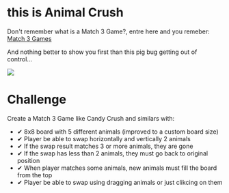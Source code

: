 # this is Animal Crush

Don't remember what is a Match 3 Game?, entre here and you remeber: [Match 3 Games](https://www.match3games.com)

And nothing better to show you first than this pig bug getting out of control...

[![](https://github.com/lipemon1/match3game/blob/master/Bugs/bug.gif)](https://nodesource.com/products/nsolid)

# Challenge

Create a Match 3 Game like Candy Crush and similars with:

  - ✔ 8x8 board with 5 different animals (improved to a custom board size) 
  - ✔ Player be able to swap horizontally and vertically 2 animals
  - ✔ If the swap result matches 3 or more animals, they are gone
  - ✔ If the swap has less than 2 animals, they must go back to original position
  - ✔ When player matches some animals, new animals must fill the board from the top
  - ✔ Player be able to swap using dragging animals or just clikcing on them
